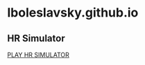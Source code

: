 # lboleslavsky.github.io
## HR Simulator

[PLAY HR SIMULATOR](https://lboleslavsky.github.io/hrsim)
